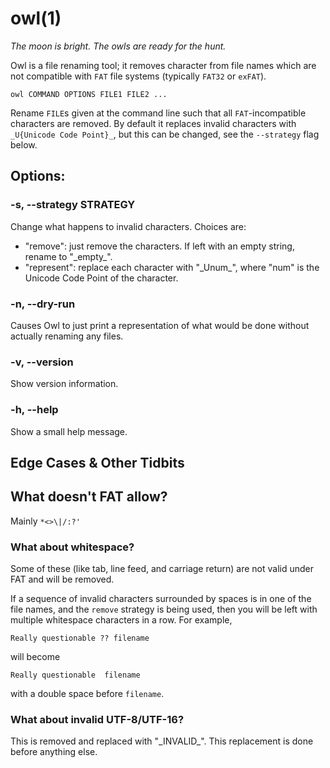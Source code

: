 # owl(1)

*The moon is bright. The owls are ready for the hunt.*

Owl is a file renaming tool; it removes character from file names which are 
not compatible with `FAT` file systems (typically `FAT32` or `exFAT`).

```
owl COMMAND OPTIONS FILE1 FILE2 ...
```

Rename `FILE`s given at the command line such that all `FAT`-incompatible 
characters are removed. By default it replaces invalid characters with 
`_U{Unicode Code Point}_`, but this can be changed, see the `--strategy` 
flag below.


## Options:
### -s, \-\-strategy STRATEGY
Change what happens to invalid characters. Choices are:

- "remove": just remove the characters. If left with an empty string, rename 
  to "\_empty_".
- "represent": replace each character with "\_Unum_", where "num" is the 
  Unicode Code Point of the character.

### -n, \-\-dry-run
Causes Owl to just print a representation of what would be done without 
actually renaming any files.

### -v, \-\-version
Show version information.

### -h, \-\-help
Show a small help message.


## Edge Cases & Other Tidbits
## What doesn't FAT allow?
Mainly `*<>\|/:?'`

### What about whitespace?
Some of these (like tab, line feed, and carriage return) are not valid under 
FAT and will be removed.

If a sequence of invalid characters surrounded by spaces is in one of the 
file names, and the `remove` strategy is being used, then you will be left 
with multiple whitespace characters in a row. For example,
```
Really questionable ?? filename
```
will become
```
Really questionable  filename
```
with a double space before `filename`.

### What about invalid UTF-8/UTF-16?
This is removed and replaced with "\_INVALID_". This replacement is done 
before anything else.

